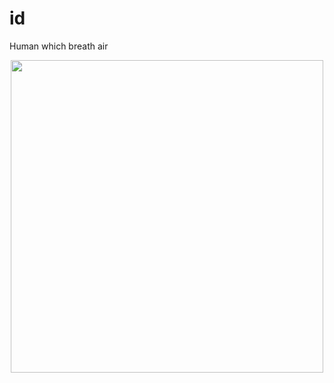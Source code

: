 # id
Human which breath air

<div id="header" align="center">
  <img src="https://github.com/iidgg/iidgg/blob/main/giphy-downsized.webp" width="500"/>
  <br />
  
  <img src="https://komarev.com/ghpvc/?username=iidgg&style=flat-square&color=blue" alt=""/>
 
  <br />
  <br />
  
  <img src="[https://komarev.com/ghpvc/?username=iidgg&style=flat-square&color=blue](https://github-readme-streak-stats.herokuapp.com/?user=iidgg)" alt=""/> 
</div>

